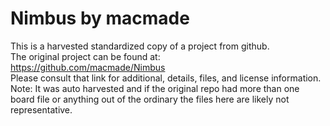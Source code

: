 
# Nimbus by macmade  
This is a harvested standardized copy of a project from github.  
The original project can be found at:  
https://github.com/macmade/Nimbus  
Please consult that link for additional, details, files, and license information.  
Note: It was auto harvested and if the original repo had more than one board file or anything out of the ordinary the files here are likely not representative.  
    